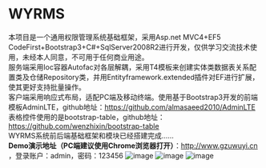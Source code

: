 # WYRMS
本项目是一个通用权限管理系统基础框架，采用Asp.net MVC4+EF5 CodeFirst+Bootstrap3+C#+SqlServer2008R2进行开发，仅供学习交流技术使用，未经本人同意，不可用于任何商业用途。<br/>
服务端采用Ioc容器Autofac对各层解耦，采用T4模板来创建实体类数据表关系配置类及仓储Repository类，并用Entityframework.extended插件对EF进行扩展，使其更好支持批量操作。<br/>
客户端采用响应式布局，适配PC端及移动终端。使用基于Bootstrap3开发的前端模板AdminLTE，github地址：https://github.com/almasaeed2010/AdminLTE <br/>
表格控件使用的是bootstrap-table，github地址：https://github.com/wenzhixin/bootstrap-table <br/>
WYRMS系统前后端基础框架和模块已经搭建完成......<br/><strong>Demo演示地址（PC端建议使用Chrome浏览器打开）</strong>：http://www.gzuwuyi.cn ，登录账户：admin，密码：123456
![image](https://github.com/wuyi23/WYRMS/blob/master/screenshots/login.jpg)
![image](https://github.com/wuyi23/WYRMS/blob/master/screenshots/角色管理.jpg)
![image](https://github.com/wuyi23/WYRMS/blob/master/screenshots/QQ截图20160320230653.png)




